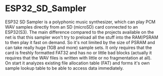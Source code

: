 # ESP32_SD_Sampler
ESP32 SD Sampler is a polyphonic music synthesizer, which can play PCM WAV samples directly from an SD (microSD) card connected to an ESP32(S3).
The main difference compared to the projects available on the net is that this sampler won't try to preload all the stuff into the RAM/PSRAM to then play it fast on demand. So it's not limited by the size of PSRAM and can take really huge (1GB and more) sample sets. It only requires that the card is freshly formatted FAT32 and has no or little bad blocks (actually it requires that the WAV files is written with little or no fragmentation at all). On start it analyzes existing file allocation table (FAT) and forms it's own sample lookup table to be able to access data immediately.
